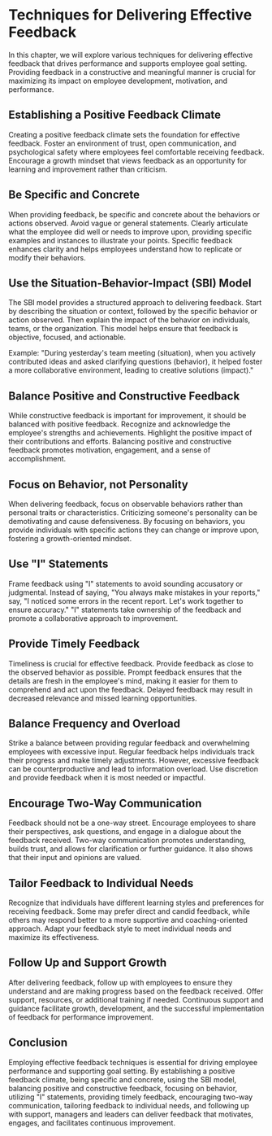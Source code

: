 Techniques for Delivering Effective Feedback
=====================================================

In this chapter, we will explore various techniques for delivering effective feedback that drives performance and supports employee goal setting. Providing feedback in a constructive and meaningful manner is crucial for maximizing its impact on employee development, motivation, and performance.

Establishing a Positive Feedback Climate
----------------------------------------

Creating a positive feedback climate sets the foundation for effective feedback. Foster an environment of trust, open communication, and psychological safety where employees feel comfortable receiving feedback. Encourage a growth mindset that views feedback as an opportunity for learning and improvement rather than criticism.

Be Specific and Concrete
------------------------

When providing feedback, be specific and concrete about the behaviors or actions observed. Avoid vague or general statements. Clearly articulate what the employee did well or needs to improve upon, providing specific examples and instances to illustrate your points. Specific feedback enhances clarity and helps employees understand how to replicate or modify their behaviors.

Use the Situation-Behavior-Impact (SBI) Model
---------------------------------------------

The SBI model provides a structured approach to delivering feedback. Start by describing the situation or context, followed by the specific behavior or action observed. Then explain the impact of the behavior on individuals, teams, or the organization. This model helps ensure that feedback is objective, focused, and actionable.

Example: "During yesterday's team meeting (situation), when you actively contributed ideas and asked clarifying questions (behavior), it helped foster a more collaborative environment, leading to creative solutions (impact)."

Balance Positive and Constructive Feedback
------------------------------------------

While constructive feedback is important for improvement, it should be balanced with positive feedback. Recognize and acknowledge the employee's strengths and achievements. Highlight the positive impact of their contributions and efforts. Balancing positive and constructive feedback promotes motivation, engagement, and a sense of accomplishment.

Focus on Behavior, not Personality
----------------------------------

When delivering feedback, focus on observable behaviors rather than personal traits or characteristics. Criticizing someone's personality can be demotivating and cause defensiveness. By focusing on behaviors, you provide individuals with specific actions they can change or improve upon, fostering a growth-oriented mindset.

Use "I" Statements
------------------

Frame feedback using "I" statements to avoid sounding accusatory or judgmental. Instead of saying, "You always make mistakes in your reports," say, "I noticed some errors in the recent report. Let's work together to ensure accuracy." "I" statements take ownership of the feedback and promote a collaborative approach to improvement.

Provide Timely Feedback
-----------------------

Timeliness is crucial for effective feedback. Provide feedback as close to the observed behavior as possible. Prompt feedback ensures that the details are fresh in the employee's mind, making it easier for them to comprehend and act upon the feedback. Delayed feedback may result in decreased relevance and missed learning opportunities.

Balance Frequency and Overload
------------------------------

Strike a balance between providing regular feedback and overwhelming employees with excessive input. Regular feedback helps individuals track their progress and make timely adjustments. However, excessive feedback can be counterproductive and lead to information overload. Use discretion and provide feedback when it is most needed or impactful.

Encourage Two-Way Communication
-------------------------------

Feedback should not be a one-way street. Encourage employees to share their perspectives, ask questions, and engage in a dialogue about the feedback received. Two-way communication promotes understanding, builds trust, and allows for clarification or further guidance. It also shows that their input and opinions are valued.

Tailor Feedback to Individual Needs
-----------------------------------

Recognize that individuals have different learning styles and preferences for receiving feedback. Some may prefer direct and candid feedback, while others may respond better to a more supportive and coaching-oriented approach. Adapt your feedback style to meet individual needs and maximize its effectiveness.

Follow Up and Support Growth
----------------------------

After delivering feedback, follow up with employees to ensure they understand and are making progress based on the feedback received. Offer support, resources, or additional training if needed. Continuous support and guidance facilitate growth, development, and the successful implementation of feedback for performance improvement.

Conclusion
----------

Employing effective feedback techniques is essential for driving employee performance and supporting goal setting. By establishing a positive feedback climate, being specific and concrete, using the SBI model, balancing positive and constructive feedback, focusing on behavior, utilizing "I" statements, providing timely feedback, encouraging two-way communication, tailoring feedback to individual needs, and following up with support, managers and leaders can deliver feedback that motivates, engages, and facilitates continuous improvement.
